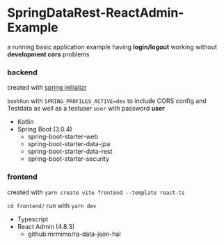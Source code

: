 # SpringDataRest-ReactAdmin-Example

a running basic application example having **login/logout** working without **development cors** problems

### backend
created with [spring initializr](https://start.spring.io)

`bootRun` with `SPRING_PROFILES_ACTIVE=dev` to include CORS config and Testdata as well as a testuser `user` with password **user**

* Kotlin
* Spring Boot (3.0.4)
    * spring-boot-starter-web
    * spring-boot-starter-data-jpa
    * spring-boot-starter-data-rest
    * spring-boot-starter-security

### frontend
created with `yarn create vite frontend --template react-ts`

`cd frontend/`
run with `yarn dev`

* Typescript
* React Admin (4.8.3)
    * github:mrmimo/ra-data-json-hal
